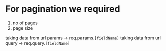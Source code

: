 # For pagination we required 
1. no of pages
2. page size


taking data from url params -> req.params.`[fieldName]`
taking data from url query -> req.query.`[fieldName]`
